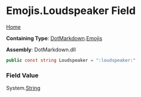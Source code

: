 # Emojis\.Loudspeaker Field

[Home](../../../README.md)

**Containing Type**: [DotMarkdown](../../README.md)\.[Emojis](../README.md)

**Assembly**: DotMarkdown\.dll

```csharp
public const string Loudspeaker = ":loudspeaker:"
```

### Field Value

System\.[String](https://docs.microsoft.com/en-us/dotnet/api/system.string)
